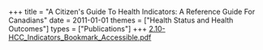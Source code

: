 +++
title = "A Citizen's Guide To Health Indicators: A Reference Guide For Canadians"
date = 2011-01-01
themes = ["Health Status and Health Outcomes"]
types = ["Publications"]
+++
[2.10-HCC\_Indicators\_Bookmark\_Accessible.pdf](/files/2.10-HCC_Indicators_Bookmark_Accessible.pdf)
